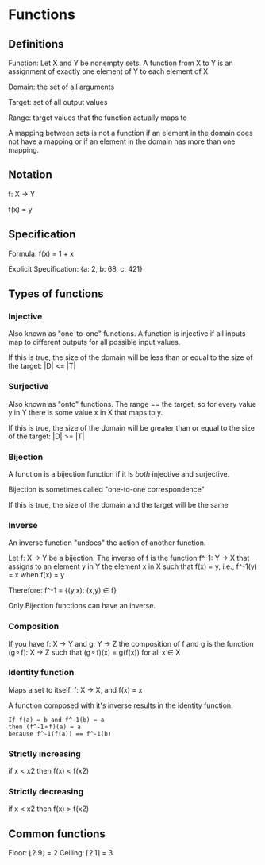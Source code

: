 # Functions

## Definitions

Function: Let X and Y be nonempty sets. A function from X to Y is an assignment
of exactly one element of Y to each element of X.

Domain: the set of all arguments

Target: set of all output values

Range: target values that the function actually maps to

A mapping between sets is not a function if an element in the domain does not
have a mapping or if an element in the domain has more than one mapping.

## Notation

f: X -> Y

f(x) = y

## Specification

Formula: f(x) = 1 + x

Explicit Specification: {a: 2, b: 68, c: 421}

## Types of functions

### Injective

Also known as "one-to-one" functions.
A function is injective if all inputs map to different outputs for all possible
input values.

If this is true, the size of the domain will be less than or equal to the size
of the target: |D| <= |T|

### Surjective

Also known as "onto" functions. The range == the target, so for every value y in Y
there is some value x in X that maps to y.

If this is true, the size of the domain will be greater than or equal to the
size of the target: |D| >= |T|

### Bijection

A function is a bijection function if it is _both_ injective and surjective.

Bijection is sometimes called "one-to-one correspondence"

If this is true, the size of the domain and the target will be the same

### Inverse

An inverse function "undoes" the action of another function.

Let f: X -> Y be a bijection. The inverse of f is the function f^-1: Y -> X that
assigns to an element y in Y the element x in X such that f(x) = y, i.e., f^-1(y) = x when f(x) = y

Therefore: f^-1 = {(y,x): (x,y) ∈ f}

Only Bijection functions can have an inverse.

### Composition

If you have f: X -> Y and g: Y -> Z the composition of f and g is the function
(g⚬f): X -> Z such that (g⚬f)(x) = g(f(x)) for all x ∈ X

### Identity function

Maps a set to itself. f: X -> X, and f(x) = x

A function composed with it's inverse results in the identity function:

```
If f(a) = b and f^-1(b) = a
then (f^-1⚬f)(a) = a
because f^-1(f(a)) == f^-1(b)
```

### Strictly increasing

if x < x2 then f(x) < f(x2)

### Strictly decreasing

if x < x2 then f(x) > f(x2)

## Common functions

Floor: ⌊2.9⌋ = 2
Ceiling: ⌈2.1⌉ = 3
